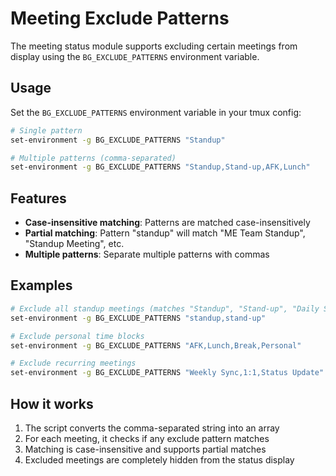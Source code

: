 # Meeting Exclude Patterns

The meeting status module supports excluding certain meetings from display using the `BG_EXCLUDE_PATTERNS` environment variable.

## Usage

Set the `BG_EXCLUDE_PATTERNS` environment variable in your tmux config:

```bash
# Single pattern
set-environment -g BG_EXCLUDE_PATTERNS "Standup"

# Multiple patterns (comma-separated)
set-environment -g BG_EXCLUDE_PATTERNS "Standup,Stand-up,AFK,Lunch"
```

## Features

- **Case-insensitive matching**: Patterns are matched case-insensitively
- **Partial matching**: Pattern "standup" will match "ME Team Standup", "Standup Meeting", etc.
- **Multiple patterns**: Separate multiple patterns with commas

## Examples

```bash
# Exclude all standup meetings (matches "Standup", "Stand-up", "Daily Standup", etc.)
set-environment -g BG_EXCLUDE_PATTERNS "standup,stand-up"

# Exclude personal time blocks
set-environment -g BG_EXCLUDE_PATTERNS "AFK,Lunch,Break,Personal"

# Exclude recurring meetings
set-environment -g BG_EXCLUDE_PATTERNS "Weekly Sync,1:1,Status Update"
```

## How it works

1. The script converts the comma-separated string into an array
2. For each meeting, it checks if any exclude pattern matches
3. Matching is case-insensitive and supports partial matches
4. Excluded meetings are completely hidden from the status display